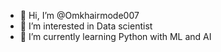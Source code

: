 - 👋 Hi, I’m @Omkhairmode007
- 👀 I’m interested in Data scientist 
- 🌱 I’m currently learning Python with ML and AI

<!---
Omkhairmode007/Omkhairmode007 is a ✨ special ✨ repository because its `README.md` (this file) appears on your GitHub profile.
You can click the Preview link to take a look at your changes.
--->
